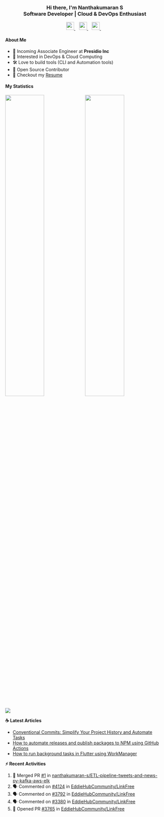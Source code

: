 <div align="center">
  <h3>
    Hi there, I'm Nanthakumaran S
    <br/>
    Software Developer | Cloud & DevOps Enthusiast
  </h3>
</div>

<p align='center'>
   <a href="https://www.nanthakumaran.com/">
    <img 
      height="25" 
      src="https://img.shields.io/badge/nanthakumaran.com-website-f55?style=for-the-badge"
      target="blank"
    >
  </a>
  &nbsp;&nbsp;
  <a href="https://www.linkedin.com/in/nanthakumaran-s/">
    <img 
      height="25" 
      src="https://img.shields.io/badge/nanthakumaran--s-Linkedin-0B65C2?style=for-the-badge"
      target="blank"
    >
  </a>
  &nbsp;&nbsp;
  <a href="https://twitter.com/nanthakumaran_/">
    <img 
      height="25" 
      src="https://img.shields.io/twitter/follow/nanthakumaran_?logo=twitter&style=for-the-badge&color=1DA1F2"
      target="blank"
    >
  </a>
  &nbsp;&nbsp;
</p>

#### About Me
- 🏢 Incoming Associate Engineer at **Presidio Inc**
- 🧐 Interested in DevOps & Cloud Computing
- 🛠️ Love to build tools (CLI and Automation tools)
- 📖 Open Source Contributor
- 📝 Checkout my [Resume](files/Resume.pdf)

#### My Statistics
<p>
  <img 
    width="49.5%" 
    src="https://github-readme-stats-git-masterrstaa-rickstaa.vercel.app/api?username=nanthakumaran-s&show_icons=true&hide_border=true&bg_color=0E1117&title_color=8b949e&text_color=8b949e&icon_color=26a641" 
  />
  <img 
    width="49.5%" 
    src="https://streak-stats.demolab.com/?user=nanthakumaran-s&hide_border=true&background=0E1117&ring=26a641&fire=26a641&currStreakNum=26a641&sideNums=26a641&currStreakLabel=8b949e&sideLabels=8b949e&dates=8b949e" 
  />
</p>
<img
  src="https://github-readme-activity-graph.cyclic.app/graph?username=nanthakumaran-s&custom_title=Nanthakumaran%20S%27s%20Contribution%20Graph&theme=github-compact&hide_border=true&area=true" 
/>

<p><b> ☕️ Latest Articles</b></p>

<!-- BLOG-POST-LIST:START -->
- [Conventional Commits: Simplify Your Project History and Automate Tasks](https://blog.nanthakumaran.com/conventional-commits-simplify-your-project-history-and-automate-tasks)
- [How to automate releases and publish packages to NPM using GitHub Actions](https://blog.nanthakumaran.com/how-to-automate-releases-and-publish-packages-to-npm-using-github-actions)
- [How to run background tasks in Flutter using WorkManager](https://nanthakumaran.medium.com/how-to-run-background-tasks-in-flutter-using-workmanager-579479f802c8?source=rss-153b47e3ff8c------2)
<!-- BLOG-POST-LIST:END -->


<p><b> ⚡️ Recent Activities</b></p>

<!--START_SECTION:activity-->
1. 🎉 Merged PR [#1](https://github.com/nanthakumaran-s/ETL-pipeline-tweets-and-news-py-kafka-aws-elk/pull/1) in [nanthakumaran-s/ETL-pipeline-tweets-and-news-py-kafka-aws-elk](https://github.com/nanthakumaran-s/ETL-pipeline-tweets-and-news-py-kafka-aws-elk)
2. 🗣 Commented on [#4124](https://github.com/EddieHubCommunity/LinkFree/issues/4124) in [EddieHubCommunity/LinkFree](https://github.com/EddieHubCommunity/LinkFree)
3. 🗣 Commented on [#3792](https://github.com/EddieHubCommunity/LinkFree/issues/3792) in [EddieHubCommunity/LinkFree](https://github.com/EddieHubCommunity/LinkFree)
4. 🗣 Commented on [#3380](https://github.com/EddieHubCommunity/LinkFree/issues/3380) in [EddieHubCommunity/LinkFree](https://github.com/EddieHubCommunity/LinkFree)
5. 💪 Opened PR [#3765](https://github.com/EddieHubCommunity/LinkFree/pull/3765) in [EddieHubCommunity/LinkFree](https://github.com/EddieHubCommunity/LinkFree)
<!--END_SECTION:activity-->
